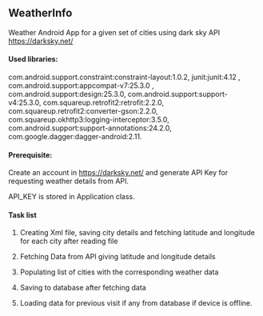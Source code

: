 ## WeatherInfo
Weather Android App for a given set of cities using dark sky API https://darksky.net/

#### Used libraries:

  com.android.support.constraint:constraint-layout:1.0.2,
   junit:junit:4.12 ,
   com.android.support:appcompat-v7:25.3.0 ,
   com.android.support:design:25.3.0,
   com.android.support:support-v4:25.3.0,
   com.squareup.retrofit2:retrofit:2.2.0,
   com.squareup.retrofit2:converter-gson:2.2.0,
   com.squareup.okhttp3:logging-interceptor:3.5.0,
   com.android.support:support-annotations:24.2.0,
   com.google.dagger:dagger-android:2.11.
   
#### Prerequisite:
Create an account in https://darksky.net/ and  generate  API Key for requesting weather details from API.

API_KEY is stored in Application class.


#### Task list
1. Creating Xml file, saving city details and fetching latitude and longitude for each city after reading file 

2. Fetching Data from API giving latitude and longitude details

3. Populating list of cities with the corresponding weather data

4. Saving to database after fetching data

5. Loading data for previous visit if any from database if device is offline.


